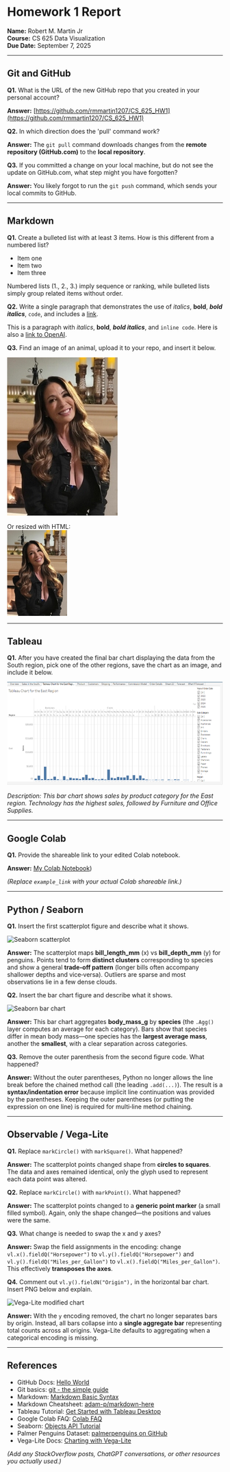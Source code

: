# Homework 1 Report

**Name:** Robert M. Martin Jr  
**Course:** CS 625 Data Visualization  
**Due Date:** September 7, 2025  

---

## Git and GitHub

**Q1.** What is the URL of the new GitHub repo that you created in your personal account?  

**Answer:** [https://github.com/rmmartin1207/CS_625_HW1](https://github.com/rmmartin1207/CS_625_HW1)

**Q2.** In which direction does the 'pull' command work?  

**Answer:** The `git pull` command downloads changes from the **remote repository (GitHub.com)** to the **local repository**.

**Q3.** If you committed a change on your local machine, but do not see the update on GitHub.com, what step might you have forgotten?  

**Answer:** You likely forgot to run the `git push` command, which sends your local commits to GitHub.

---

## Markdown

**Q1.** Create a bulleted list with at least 3 items. How is this different from a numbered list?  

- Item one  
- Item two  
- Item three  

Numbered lists (1., 2., 3.) imply sequence or ranking, while bulleted lists simply group related items without order.  

**Q2.** Write a single paragraph that demonstrates the use of *italics*, **bold**, ***bold italics***, `code`, and includes a [link](https://openai.com).  

This is a paragraph with *italics*, **bold**, ***bold italics***, and `inline code`. Here is also a [link to OpenAI](https://openai.com).  

**Q3.** Find an image of an animal, upload it to your repo, and insert it below.  

![Christy the animal](Christy.png)

Or resized with HTML:  
<img src="Christy.png" height="200" alt="Christy the animal">  

---

## Tableau

**Q1.** After you have created the final bar chart displaying the data from the South region, pick one of the other regions, save the chart as an image, and include it below.  

<img src="Tableau Chart for the East Region2.png" height="240" alt="Tableau bar chart">

_Description: This bar chart shows sales by product category for the East region. Technology has the highest sales, followed by Furniture and Office Supplies._  

---

## Google Colab

**Q1.** Provide the shareable link to your edited Colab notebook.  

**Answer:** [My Colab Notebook](https://colab.research.google.com/drive/1xOJg8Dcas-hnw4X8VT8acuH1s_mDdyPQ?usp=sharing))  

*(Replace `example_link` with your actual Colab shareable link.)*  

---

## Python / Seaborn

**Q1.** Insert the first scatterplot figure and describe what it shows.  

![Seaborn scatterplot](scatter.png)  

**Answer:** The scatterplot maps **bill_length_mm** (x) vs **bill_depth_mm** (y) for penguins. Points tend to form **distinct clusters** corresponding to species and show a general **trade‑off pattern** (longer bills often accompany shallower depths and vice‑versa). Outliers are sparse and most observations lie in a few dense clouds.

**Q2.** Insert the bar chart figure and describe what it shows.  

![Seaborn bar chart](bar.png)  

**Answer:** This bar chart aggregates **body_mass_g** by **species** (the `.Agg()` layer computes an average for each category). Bars show that species differ in mean body mass—one species has the **largest average mass**, another the **smallest**, with a clear separation across categories.

**Q3.** Remove the outer parenthesis from the second figure code. What happened?  

**Answer:** Without the outer parentheses, Python no longer allows the line break before the chained method call (the leading `.add(...)`). The result is a **syntax/indentation error** because implicit line continuation was provided by the parentheses. Keeping the outer parentheses (or putting the expression on one line) is required for multi‑line method chaining.

---

## Observable / Vega-Lite

**Q1.** Replace `markCircle()` with `markSquare()`. What happened?  

**Answer:** The scatterplot points changed shape from **circles to squares**. The data and axes remained identical, only the glyph used to represent each data point was altered.

**Q2.** Replace `markCircle()` with `markPoint()`. What happened?  

**Answer:** The scatterplot points changed to a **generic point marker** (a small filled symbol). Again, only the shape changed—the positions and values were the same.

**Q3.** What change is needed to swap the x and y axes?  

**Answer:** Swap the field assignments in the encoding: change `vl.x().fieldQ("Horsepower")` to `vl.y().fieldQ("Horsepower")` and `vl.y().fieldQ("Miles_per_Gallon")` to `vl.x().fieldQ("Miles_per_Gallon")`. This effectively **transposes the axes**.

**Q4.** Comment out `vl.y().fieldN("Origin"),` in the horizontal bar chart. Insert PNG below and explain.  

![Vega-Lite modified chart](vegalite.png)  

**Answer:** With the `y` encoding removed, the chart no longer separates bars by origin. Instead, all bars collapse into a **single aggregate bar** representing total counts across all origins. Vega-Lite defaults to aggregating when a categorical encoding is missing.

---

## References

- GitHub Docs: [Hello World](https://docs.github.com/en/get-started/quickstart/hello-world)  
- Git basics: [git - the simple guide](https://rogerdudler.github.io/git-guide/)  
- Markdown: [Markdown Basic Syntax](https://www.markdownguide.org/basic-syntax)  
- Markdown Cheatsheet: [adam-p/markdown-here](https://github.com/adam-p/markdown-here/wiki/Markdown-Cheatsheet)  
- Tableau Tutorial: [Get Started with Tableau Desktop](https://help.tableau.com/current/guides/get-started-tutorial/en-us/get-started-tutorial-home.htm)  
- Google Colab FAQ: [Colab FAQ](https://research.google.com/colaboratory/faq.html)  
- Seaborn: [Objects API Tutorial](https://seaborn.pydata.org/tutorial/objects_interface.html)  
- Palmer Penguins Dataset: [palmerpenguins on GitHub](https://github.com/mcnakhaee/palmerpenguins)  
- Vega-Lite Docs: [Charting with Vega-Lite](https://observablehq.com/@observablehq/vega-lite)  

*(Add any StackOverflow posts, ChatGPT conversations, or other resources you actually used.)*
